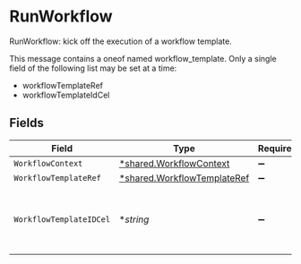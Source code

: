 # RunWorkflow

RunWorkflow: kick off the execution of a workflow template.

This message contains a oneof named workflow_template. Only a single field of the following list may be set at a time:
  - workflowTemplateRef
  - workflowTemplateIdCel



## Fields

| Field                                                                                                                                                                   | Type                                                                                                                                                                    | Required                                                                                                                                                                | Description                                                                                                                                                             |
| ----------------------------------------------------------------------------------------------------------------------------------------------------------------------- | ----------------------------------------------------------------------------------------------------------------------------------------------------------------------- | ----------------------------------------------------------------------------------------------------------------------------------------------------------------------- | ----------------------------------------------------------------------------------------------------------------------------------------------------------------------- |
| `WorkflowContext`                                                                                                                                                       | [*shared.WorkflowContext](../../../pkg/models/shared/workflowcontext.md)                                                                                                | :heavy_minus_sign:                                                                                                                                                      | The WorkflowContext message.                                                                                                                                            |
| `WorkflowTemplateRef`                                                                                                                                                   | [*shared.WorkflowTemplateRef](../../../pkg/models/shared/workflowtemplateref.md)                                                                                        | :heavy_minus_sign:                                                                                                                                                      | The WorkflowTemplateRef message.                                                                                                                                        |
| `WorkflowTemplateIDCel`                                                                                                                                                 | **string*                                                                                                                                                               | :heavy_minus_sign:                                                                                                                                                      | The workflowTemplateIdCel field.<br/>This field is part of the `workflow_template` oneof.<br/>See the documentation for `c1.api.workflows.v1beta.RunWorkflow` for more details. |